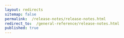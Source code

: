 ```yaml
---
layout: redirects
sitemap: false
permalink:  /release-notes/release-notes.html
redirect_to:  /general-reference/release-notes.html
published: true
---
```


<!-- Make this a redirect topic -->
